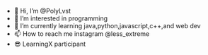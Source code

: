 - 👋 Hi, I’m @PolyLvst
- 👀 I’m interested in programming
- 🌱 I’m currently learning java,python,javascript,c++,and web dev
- 📫 How to reach me instagram @less_extreme
- 😎 LearningX participant

<!---
PolyLvst/PolyLvst is a ✨ special ✨ repository because its `README.md` (this file) appears on your GitHub profile.
You can click the Preview link to take a look at your changes.
--->
